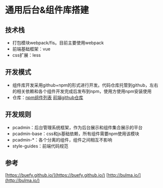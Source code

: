 # 通用后台&组件库搭建

## 技术栈

* 打包模块webpack/fis。目前主要使用webpack
* 前端基础框架：vue
* css扩展：less

## 开发模式
 - 组件库开发采用github+npm的形式进行开发。代码仓库托管到github，左右的相关依赖和各个组件开发完成后发布到npm，使用方使用npm安装使用
 - 仓库：[npm组件列表](https://www.npmjs.com/search?q=pcadmin)    [前端github仓库](https://github.com/ksc-fx)


## 开发规则
 - pcadmin：后台管理系统框架，作为后台展示和组件集合展示的平台
 - pcadmin-base：css和js基础依赖，所有组件需要npm使用该模块
 - pcadmin-*：各个分离的组件，组件之间相互不影响
 - style-guides：前端代码规范


## 参考
[https://buefy.github.io/](https://buefy.github.io/)    [http://bulma.io/](http://bulma.io/)